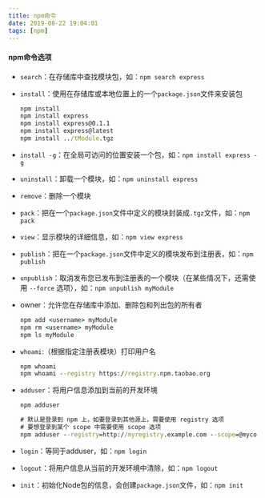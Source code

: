 ```yaml
---
title: npm命令
date: 2019-08-22 19:04:01
tags: [npm]
---
```


#### npm命令选项

- `search`：在存储库中查找模块包，如：`npm search express`

- `install`：使用在存储库或本地位置上的一个`package.json`文件来安装包

  ```cmd
  npm install 
  npm install express 
  npm install express@0.1.1 
  npm install express@latest 
  npm install ../tModule.tgz
  ```

- `install -g`：在全局可访问的位置安装一个包，如：`npm install express -g`

- `uninstall`：卸载一个模块，如：`npm uninstall express`

- `remove`：删除一个模块	

- `pack`：把在一个`package.json`文件中定义的模块封装成`.tgz`文件，如：`npm pack`

- `view`：显示模块的详细信息，如：`npm view express`

- `publish`：把在一个`package.json`文件中定义的模块发布到注册表，如：`npm publish`

- `unpublish`：取消发布您已发布到注册表的一个模块（在某些情况下，还需使用 `--force` 选项），如：`npm unpublish myModule`

- owner：允许您在存储库中添加、删除包和列出包的所有者

  ```cmd
  npm add <username> myModule 
  npm rm <username> myModule 
  npm ls myModule
  ```

- `whoami`:（根据指定注册表模块）打印用户名

  ```cmd
  npm whoami
  npm whoami --registry https://registry.npm.taobao.org
  ```

- `adduser`：将用户信息添加到当前的开发环境

  ```cmd
  npm adduser
  
  # 默认是登录到 npm 上，如要登录到其他源上，需要使用 registry 选项
  # 要想登录到某个 scope 中需要使用 scope 选项
  npm adduser --registry=http://myregistry.example.com --scope=@myco
  ```

- `login`：等同于adduser，如：`npm login`

- `logout`：将用户信息从当前的开发环境中清除，如：`npm logout`

- `init`：初始化Node包的信息，会创建`package.json`文件，如：`npm init`

